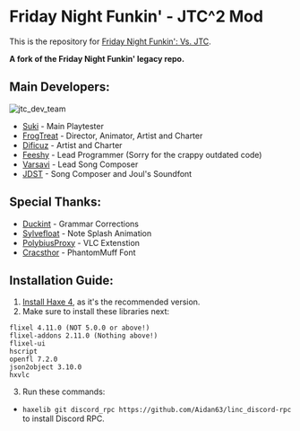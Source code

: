 # Friday Night Funkin' - JTC^2 Mod

This is the repository for [Friday Night Funkin': Vs. JTC](https://gamebanana.com/mods/46741).

**A fork of the Friday Night Funkin' legacy repo.**


## Main Developers:
![jtc_dev_team](https://user-images.githubusercontent.com/58647349/173499193-ae4abb15-6879-40b1-b87a-d34a324a28ad.png)
- [Suki](https://www.youtube.com/channel/UCMI12jyPsfv8ncm5VjD8h5w) - Main Playtester
- [FrogTreat](https://oliwiadeyna.wixsite.com/frogtreat) - Director, Animator, Artist and Charter
- [Dificuz](https://www.youtube.com/channel/UCTJR8HpFUTUgyg7scqH7wIw) - Artist and Charter
- [Feeshy](https://twitter.com/JustFeeshy) - Lead Programmer (Sorry for the crappy outdated code)
- [Varsavi](https://www.instagram.com/varsavi_official/) - Lead Song Composer
- [JDST](https://www.youtube.com/@JDST) - Song Composer and Joul's Soundfont

## Special Thanks:
- [Duckint](https://github.com/Duckint) - Grammar Corrections
- [Sylvefloat](https://github.com/Sylvefloat) - Note Splash Animation
- [PolybiusProxy](https://github.com/polybiusproxy) - VLC Extenstion
- [Cracsthor](https://gamebanana.com/members/1844732) - PhantomMuff Font

## Installation Guide:
1. [Install Haxe 4](https://haxe.org/download/version), as it's the recommended version.
2. Make sure to install these libraries next:

```
flixel 4.11.0 (NOT 5.0.0 or above!)
flixel-addons 2.11.0 (Nothing above!)
flixel-ui
hscript
openfl 7.2.0
json2object 3.10.0
hxvlc
```
3. Run these commands:
* `haxelib git discord_rpc https://github.com/Aidan63/linc_discord-rpc` to install Discord RPC.
